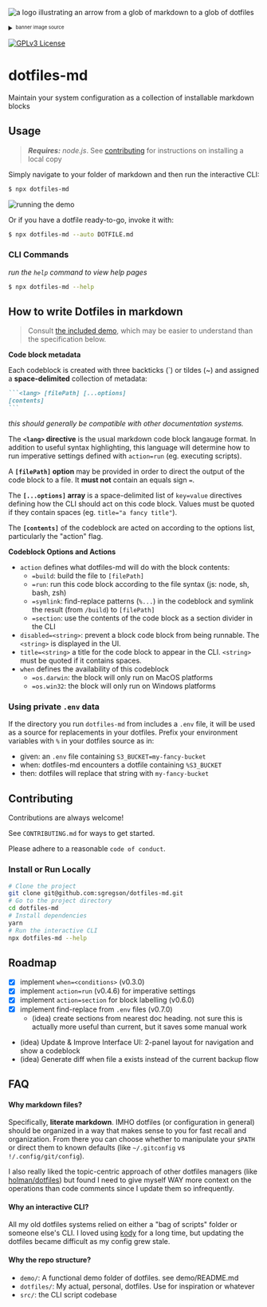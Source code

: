 ![a logo illustrating an arrow from a glob of markdown to a glob of dotfiles](./docs/banner.png)

<details><summary><sup><sub>banner image source</sub></sup></summary>
  
  ```html title="logo" disable=true
  <div style="height:3em;aspect-ratio: 6/1;font-size:3.6rem;font-weight:bold;background:linear-gradient(-0.075turn,#3f87a6,#ebf8e1,#f69d3c);color:white;text-shadow:1px 1px 3px black;display:grid;place-items:center;margin:2em 0">
    <div>
      <code style="background-color: rgba(0,0,0,.2);padding:.2em .5em;border-radius:.25em">*.md</code>
      →
      <code style="background-color: rgba(0,0,0,.2);padding:.2em .5em;border-radius:.25em">~/.*</code>
    </div>
  </div>
  ```

</details>

[![GPLv3 License](https://img.shields.io/badge/License-GPL%20v3-yellow.svg)](https://opensource.org/licenses/)

# dotfiles-md

Maintain your system configuration as a collection of installable markdown blocks

## Usage

> _**Requires:** node.js_. See [contributing] for instructions on installing a local copy

Simply navigate to your folder of markdown and then run the interactive CLI:

```sh title="run the program" disabled=true
$ npx dotfiles-md
```

![running the demo](./docs/demo_screenshot.png)

Or if you have a dotfile ready-to-go, invoke it with:

```sh title="invoke a dotfile" disabled=true
$ npx dotfiles-md --auto DOTFILE.md
```

[contributing]: #contributing

### CLI Commands

_run the `help` command to view help pages_

```sh disabled=true
$ npx dotfiles-md --help
```

## How to write Dotfiles in markdown

> Consult [the included demo](./demo/README.md), which may be easier to understand than the specification below.

**Code block metadata**

Each codeblock is created with three backticks (`) or tildes (~) and assigned a **space-delimited** collection of metadata:

````md
```<lang> [filePath] [...options]
[contents]
```
````

_this should generally be compatible with other documentation systems._

The **`<lang>` directive** is the usual markdown code block langauge format. In addition to useful syntax highlighting, this language will determine how to run imperative settings defined with `action=run` (eg. executing scripts).

A **`[filePath]` option** may be provided in order to direct the output of the code block to a file. It **must not** contain an equals sign `=`.

The **`[...options]` array** is a space-delimited list of `key=value` directives defining how the CLI should act on this code block. Values must be quoted if they contain spaces (eg. `title="a fancy title"`).

The **`[contents]`** of the codeblock are acted on according to the options list, particularly the "action" flag.

**Codeblock Options and Actions**

- `action` defines what dotfiles-md will do with the block contents:
  - `=build`: build the file to `[filePath]`
  - `=run`: run this code block according to the file syntax (js: node, sh, bash, zsh)
  - `=symlink`: find-replace patterns (`%...`) in the codeblock and symlink the result (from `/build`) to `[filePath]`
  - `=section`: use the contents of the code block as a section divider in the CLI
- `disabled=<string>`: prevent a block code block from being runnable. The `<string>` is displayed in the UI.
- `title=<string>` a title for the code block to appear in the CLI. `<string>` must be quoted if it contains spaces.
- `when` defines the availability of this codeblock
  - `=os.darwin`: the block will only run on MacOS platforms
  - `=os.win32`: the block will only run on Windows platforms

### Using private `.env` data

If the directory you run `dotfiles-md` from includes a `.env` file, it will be used as a source for replacements in your dotfiles. Prefix your environment variables with `%` in your dotfiles source as in:

- given: an `.env` file containing `S3_BUCKET=my-fancy-bucket`
- when: dotfiles-md encounters a dotfile containing `%S3_BUCKET`
- then: dotfiles will replace that string with `my-fancy-bucket`

## Contributing

Contributions are always welcome!

See `CONTRIBUTING.md` for ways to get started.

Please adhere to a reasonable `code of conduct`.

### Install or Run Locally

```sh action=run title="install and run dotfiles-md" disable=true
# Clone the project
git clone git@github.com:sgregson/dotfiles-md.git
# Go to the project directory
cd dotfiles-md
# Install dependencies
yarn
# Run the interactive CLI
npx dotfiles-md --help
```

## Roadmap

- [x] implement `when=<conditions>` (v0.3.0)
- [x] implement `action=run` (v0.4.6) for imperative settings
- [x] implement `action=section` for block labelling (v0.6.0)
- [x] implement find-replace from `.env` files (v0.7.0)
  - (idea) create sections from nearest doc heading. not sure this is actually more useful than current, but it saves some manual work
- (idea) Update & Improve Interface UI: 2-panel layout for navigation and show a codeblock
- (idea) Generate diff when file a exists instead of the current backup flow

## FAQ

#### Why markdown files?

Specifically, **literate markdown**. IMHO dotfiles (or configuration in general) should be organized in a way that makes sense to you for fast recall and organization. From there you can choose whether to manipulate your `$PATH` or direct them to known defaults (like `~/.gitconfig` vs `!/.config/git/config`).

I also really liked the topic-centric approach of other dotfiles managers (like [holman/dotfiles](https://github.com/holman/dotfiles)) but found I need to give myself WAY more context on the operations than code comments since I update them so infrequently.

#### Why an interactive CLI?

All my old dotfiles systems relied on either a "bag of scripts" folder or someone else's CLI. I loved using [kody](https://github.com/jh3y/kody) for a long time, but updating the dotfiles became difficult as my config grew stale.

#### Why the repo structure?

- `demo/`: A functional demo folder of dotfiles. see demo/README.md
- `dotfiles/`: My actual, personal, dotfiles. Use for inspiration or whatever
- `src/`: the CLI script codebase
